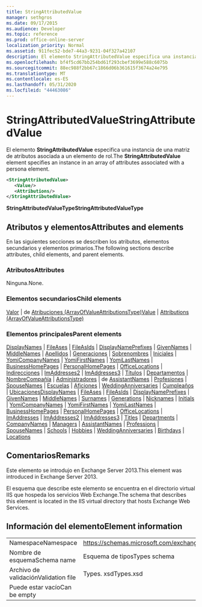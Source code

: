 ```yaml
---
title: StringAttributedValue
manager: sethgros
ms.date: 09/17/2015
ms.audience: Developer
ms.topic: reference
ms.prod: office-online-server
localization_priority: Normal
ms.assetid: 911fec52-bde7-44a3-9231-04f327a42107
description: El elemento StringAttributedValue especifica una instancia de una matriz de atributos asociada a un elemento de rol.
ms.openlocfilehash: bf4f5cd67bb254bd61f293cbef3699e588c6075b
ms.sourcegitcommit: 88ec988f2bb67c1866d06b361615f3674a24e795
ms.translationtype: MT
ms.contentlocale: es-ES
ms.lasthandoff: 05/31/2020
ms.locfileid: "44463086"
---
```

# <a name="stringattributedvalue"></a><span data-ttu-id="d3958-103">StringAttributedValue</span><span class="sxs-lookup"><span data-stu-id="d3958-103">StringAttributedValue</span></span>

<span data-ttu-id="d3958-104">El elemento **StringAttributedValue** especifica una instancia de una matriz de atributos asociada a un elemento de rol.</span><span class="sxs-lookup"><span data-stu-id="d3958-104">The **StringAttributedValue** element specifies an instance in an array of attributes associated with a persona element.</span></span> 
  
```XML
<StringAttributedValue>
   <Value/>
   <Attributions/>
</StringAttributedValue>
```

 <span data-ttu-id="d3958-105">**StringAttributedValueType**</span><span class="sxs-lookup"><span data-stu-id="d3958-105">**StringAttributedValueType**</span></span>
## <a name="attributes-and-elements"></a><span data-ttu-id="d3958-106">Atributos y elementos</span><span class="sxs-lookup"><span data-stu-id="d3958-106">Attributes and elements</span></span>

<span data-ttu-id="d3958-107">En las siguientes secciones se describen los atributos, elementos secundarios y elementos primarios.</span><span class="sxs-lookup"><span data-stu-id="d3958-107">The following sections describe attributes, child elements, and parent elements.</span></span>
  
### <a name="attributes"></a><span data-ttu-id="d3958-108">Atributos</span><span class="sxs-lookup"><span data-stu-id="d3958-108">Attributes</span></span>

<span data-ttu-id="d3958-109">Ninguna.</span><span class="sxs-lookup"><span data-stu-id="d3958-109">None.</span></span>
  
### <a name="child-elements"></a><span data-ttu-id="d3958-110">Elementos secundarios</span><span class="sxs-lookup"><span data-stu-id="d3958-110">Child elements</span></span>

<span data-ttu-id="d3958-111">[Valor](value.md)  |  de [Atribuciones (ArrayOfValueAttributionsType)](attributions-arrayofvalueattributionstype.md)</span><span class="sxs-lookup"><span data-stu-id="d3958-111">[Value](value.md) | [Attributions (ArrayOfValueAttributionsType)](attributions-arrayofvalueattributionstype.md)</span></span>
  
### <a name="parent-elements"></a><span data-ttu-id="d3958-112">Elementos principales</span><span class="sxs-lookup"><span data-stu-id="d3958-112">Parent elements</span></span>

<span data-ttu-id="d3958-113">[DisplayNames](displaynames.md)  |  [FileAses](fileases.md)  |  [FileAsIds](fileasids.md)  |  [DisplayNamePrefixes](displaynameprefixes.md)  |  [GivenNames](givennames.md)  |  [MiddleNames](middlenames.md)  |  [Apellidos](surnames.md)  |  [Generaciones](generations.md)  |  [Sobrenombres](nicknames.md)  |  [Iniciales](initials.md)  |  [YomiCompanyNames](yomicompanynames.md)  |  [YomiFirstNames](yomifirstnames.md)  |  [YomiLastNames](yomilastnames.md)  |  [BusinessHomePages](businesshomepages.md)  |  [PersonalHomePages](personalhomepages.md)  |  [OfficeLocations](officelocations.md)  |  [Indirecciones](imaddresses.md)  |  [ImAddresses2](imaddresses2.md)  |  [ImAddresses3](imaddresses3.md)  |  [Títulos](titles.md)  |  [Departamentos](departments.md)  |  [NombreCompañía](companynames.md)  |  [Administradores](managers.md)  |  de [AssistantNames](assistantnames.md)  |  [Profesiones](professions.md)  |  [SpouseNames](spousenames.md)  |  [Escuelas](schools.md)  |  [Aficiones](hobbies.md)  |  [WeddingAnniversaries](weddinganniversaries.md)  |  [Cumpleaños](birthdays.md)  |  [Ubicaciones](locations.md)</span><span class="sxs-lookup"><span data-stu-id="d3958-113">[DisplayNames](displaynames.md) | [FileAses](fileases.md) | [FileAsIds](fileasids.md) | [DisplayNamePrefixes](displaynameprefixes.md) | [GivenNames](givennames.md) | [MiddleNames](middlenames.md) | [Surnames](surnames.md) | [Generations](generations.md) | [Nicknames](nicknames.md) | [Initials](initials.md) | [YomiCompanyNames](yomicompanynames.md) | [YomiFirstNames](yomifirstnames.md) | [YomiLastNames](yomilastnames.md) | [BusinessHomePages](businesshomepages.md) | [PersonalHomePages](personalhomepages.md) | [OfficeLocations](officelocations.md) | [ImAddresses](imaddresses.md) | [ImAddresses2](imaddresses2.md) | [ImAddresses3](imaddresses3.md) | [Titles](titles.md) | [Departments](departments.md) | [CompanyNames](companynames.md) | [Managers](managers.md) | [AssistantNames](assistantnames.md) | [Professions](professions.md) | [SpouseNames](spousenames.md) | [Schools](schools.md) | [Hobbies](hobbies.md) | [WeddingAnniversaries](weddinganniversaries.md) | [Birthdays](birthdays.md) | [Locations](locations.md)</span></span>
  
## <a name="remarks"></a><span data-ttu-id="d3958-114">Comentarios</span><span class="sxs-lookup"><span data-stu-id="d3958-114">Remarks</span></span>

<span data-ttu-id="d3958-115">Este elemento se introdujo en Exchange Server 2013.</span><span class="sxs-lookup"><span data-stu-id="d3958-115">This element was introduced in Exchange Server 2013.</span></span>
  
<span data-ttu-id="d3958-116">El esquema que describe este elemento se encuentra en el directorio virtual IIS que hospeda los servicios Web Exchange.</span><span class="sxs-lookup"><span data-stu-id="d3958-116">The schema that describes this element is located in the IIS virtual directory that hosts Exchange Web Services.</span></span>
  
## <a name="element-information"></a><span data-ttu-id="d3958-117">Información del elemento</span><span class="sxs-lookup"><span data-stu-id="d3958-117">Element information</span></span>

|||
|:-----|:-----|
|<span data-ttu-id="d3958-118">Namespace</span><span class="sxs-lookup"><span data-stu-id="d3958-118">Namespace</span></span>  <br/> |https://schemas.microsoft.com/exchange/services/2006/types  <br/> |
|<span data-ttu-id="d3958-119">Nombre de esquema</span><span class="sxs-lookup"><span data-stu-id="d3958-119">Schema name</span></span>  <br/> |<span data-ttu-id="d3958-120">Esquema de tipos</span><span class="sxs-lookup"><span data-stu-id="d3958-120">Types schema</span></span>  <br/> |
|<span data-ttu-id="d3958-121">Archivo de validación</span><span class="sxs-lookup"><span data-stu-id="d3958-121">Validation file</span></span>  <br/> |<span data-ttu-id="d3958-122">Types. xsd</span><span class="sxs-lookup"><span data-stu-id="d3958-122">Types.xsd</span></span>  <br/> |
|<span data-ttu-id="d3958-123">Puede estar vacío</span><span class="sxs-lookup"><span data-stu-id="d3958-123">Can be empty</span></span>  <br/> ||
   

